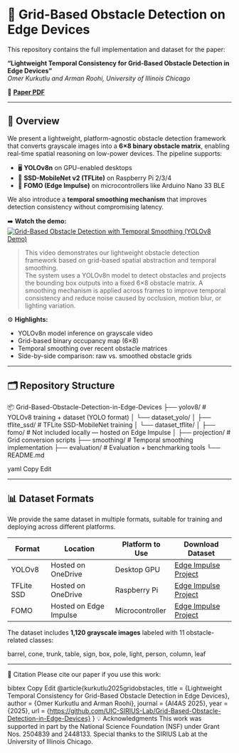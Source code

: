# 🧠 Grid-Based Obstacle Detection on Edge Devices

This repository contains the full implementation and dataset for the paper:

**“Lightweight Temporal Consistency for Grid-Based Obstacle Detection in Edge Devices”**  
_Omer Kurkutlu and Arman Roohi, University of Illinois Chicago_

📄 **[Paper PDF](https://sirius-lab.red.uic.edu/)**  

---

## 📌 Overview

We present a lightweight, platform-agnostic obstacle detection framework that converts grayscale images into a **6×8 binary obstacle matrix**, enabling real-time spatial reasoning on low-power devices. The pipeline supports:

- 🖥️ **YOLOv8n** on GPU-enabled desktops
- 🍓 **SSD-MobileNet v2 (TFLite)** on Raspberry Pi 2/3/4
- 🧠 **FOMO (Edge Impulse)** on microcontrollers like Arduino Nano 33 BLE

We also introduce a **temporal smoothing mechanism** that improves detection consistency without compromising latency.

➡️ **Watch the demo:**  
[![Grid-Based Obstacle Detection with Temporal Smoothing (YOLOv8 Demo)](https://img.youtube.com/vi/gTKu1QsmAWk/hqdefault.jpg)](https://youtu.be/gTKu1QsmAWk) 
> This video demonstrates our lightweight obstacle detection framework based on grid-based spatial abstraction and temporal smoothing.  
> The system uses a YOLOv8n model to detect obstacles and projects the bounding box outputs into a fixed 6×8 obstacle matrix. A smoothing mechanism is applied across frames to improve temporal consistency and reduce noise caused by occlusion, motion blur, or lighting variation.

⚙️ **Highlights:**
- YOLOv8n model inference on grayscale video  
- Grid-based binary occupancy map (6×8)  
- Temporal smoothing over recent obstacle matrices  
- Side-by-side comparison: raw vs. smoothed obstacle grids

---

## 🗂️ Repository Structure

📦 Grid-Based-Obstacle-Detection-in-Edge-Devices
├── yolov8/ # YOLOv8 training + dataset (YOLO format)
│ └── dataset_yolo/
│
├── tflite_ssd/ # TFLite SSD-MobileNet training
│ └── dataset_tflite/
│
├── fomo/ # Not included locally — hosted on Edge Impulse
│
├── projection/ # Grid conversion scripts
├── smoothing/ # Temporal smoothing implementation
├── evaluation/ # Evaluation + benchmarking tools
└── README.md

yaml
Copy
Edit

---

## 📊 Dataset Formats

We provide the same dataset in multiple formats, suitable for training and deploying across different platforms.

| Format     | Location               | Platform to Use | Download Dataset                                                          |
|------------|------------------------|-----------------|---------------------------------------------------------------------------|
| YOLOv8     | Hosted on OneDrive  | Desktop GPU     | [Edge Impulse Project](https://studio.edgeimpulse.com/public/your-project-id-here) |
| TFLite SSD | Hosted on OneDrive     | Raspberry Pi    | [Edge Impulse Project](https://studio.edgeimpulse.com/public/your-project-id-here) |
| FOMO       | Hosted on Edge Impulse | Microcontroller | [Edge Impulse Project](https://studio.edgeimpulse.com/public/your-project-id-here) |

The dataset includes **1,120 grayscale images** labeled with 11 obstacle-related classes:

barrel, cone, trunk, table, sign, box, pole, light, person, column, leaf



---


📜 Citation
Please cite our paper if you use this work:

bibtex
Copy
Edit
@article{kurkutlu2025gridobstacles,
  title     = {Lightweight Temporal Consistency for Grid-Based Obstacle Detection in Edge Devices},
  author    = {Omer Kurkutlu and Arman Roohi},
  journal   = {AI4AS 2025},
  year      = {2025},
  url       = {https://github.com/UIC-SIRIUS-Lab/Grid-Based-Obstacle-Detection-in-Edge-Devices}
}
💡 Acknowledgments
This work was supported in part by the National Science Foundation (NSF) under Grant Nos. 2504839 and 2448133.
Special thanks to the SIRIUS Lab at the University of Illinois Chicago.
